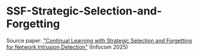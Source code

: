 # SSF-Strategic-Selection-and-Forgetting
Source paper: ["Continual Learning with Strategic Selection and Forgetting for Network Intrusion Detection"]([https://ieeexplore.ieee.org/document/10621346/](https://arxiv.org/abs/2412.16264)) (Infocom 2025) 


